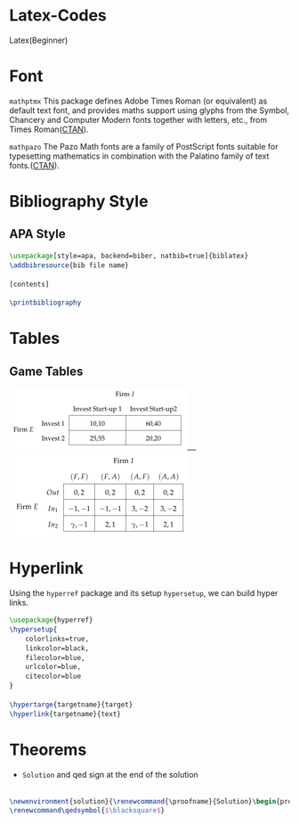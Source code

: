 # Latex-Codes
Latex(Beginner)

# Font #

`mathptmx` This package defines Adobe Times Roman (or equivalent) as default text font, and provides maths support using glyphs from the Symbol, Chancery and Computer Modern fonts together with letters, etc., from Times Roman([CTAN](https://ctan.org/pkg/mathptmx?lang=en)).

`mathpazo` The Pazo Math fonts are a family of PostScript fonts suitable for typesetting mathematics in combination with the Palatino family of text fonts.([CTAN](https://ctan.org/pkg/mathpazo?lang=en)).

# Bibliography Style #

## APA Style
```Latex
\usepackage[style=apa, backend=biber, natbib=true]{biblatex}
\addbibresource{bib file name}

[contents]

\printbibliography
```

# Tables #

## Game Tables

<div id="Game_Tables">
  <a href="./Codes_(Tables)/2by2_Game_Table.tex">
    <img src="./Figures_(Tables)/2by2_Game_Table.png" title="2 by 2 Game Table" alt="2 by 2 Game Table" width="320" height="110"/>&nbsp;&nbsp;&nbsp;&nbsp;
  </a>
  <a href="./Codes_(Tables)/3by4_Game_Table.tex">
    <img src="./Figures_(Tables)/3by4_Game_Table.png" title="3 by 4 Game Table" alt="3 by 4 Game Table" width="320" height="152"/>
  </a>
</div>


# Hyperlink #

Using the `hyperref` package and its setup `hypersetup`, we can build hyper links.

```Latex
\usepackage{hyperref}
\hypersetup{
	colorlinks=true,
	linkcolor=black,
	filecolor=blue,      
	urlcolor=blue,
	citecolor=blue
}

\hypertarge{targetname}{target}
\hyperlink{targetname}{text}

```

# Theorems #

* `Solution` and qed sign at the end of the solution
```Latex

\newenvironment{solution}{\renewcommand{\proofname}{Solution}\begin{proof}}{\end{proof}}
\renewcommand\qedsymbol{$\blacksquare$}

```
